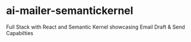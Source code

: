 # ai-mailer-semantickernel
 Full Stack with React and Semantic Kernel showcasing Email Draft & Send Capabilties
